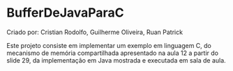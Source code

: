 # BufferDeJavaParaC

Criado por: Cristian Rodolfo, Guilherme Oliveira, Ruan Patrick

Este projeto consiste em implementar um exemplo em linguagem C, do mecanismo de memória compartilhada apresentado na aula 12 a partir do slide 29, da implementação em Java mostrada e executada em sala de aula. 
